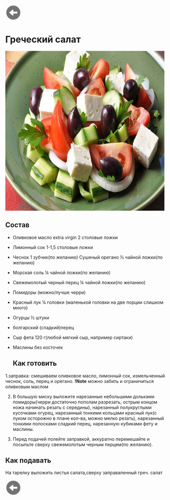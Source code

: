 <a href=./README.md><img src="img/back.jpg" width="50" height="50" /></a>
# Греческий салат
<img src="img/greeksalad.jpg" width="500" height="500" />


 ## Состав
* Оливковое масло extra virgin 2 столовые ложки
* Лимонный сок 1-1,5 столовые ложки
* Чеснок 1 зубчик(по желанию)
Сушеный орегано ½ чайной ложки(по желанию)
* Морская соль ¼ чайной ложки(по желанию)
* Свежемолотый черный перец ¼ чайной ложки(по желанию)
*  Помидоры (можно/лучше черри)
* Красный лук ¼ головки (маленькой головки на две порции слишком много)
* Огурцы ½ штуки
* болгарский (сладкий)перец
* Сыр фета 120 г(любой мягкий сыр, например сиртаки)
* Маслины без косточек
 
  ## Как готовить
 
 
1.заправка: смешиваем оливковое масло, лимонный сок, измельченный чеснок, соль, перец и орегано.
**!Note** можно забить и ограничиться оливковым маслом

2. В большую миску выложите нарезанные небольшими дольками помидоры(черри достаточно пополам разрезать, острым концом ножа начинать резать с середины), нарезанный полукруглыми кусочками огурец, нарезанный тонкими кольцами красный лук(с луком осторожно в плане кол-ва, можно мелко резать), нарезанный тонкими полосками сладкий перец, нарезанную кубиками фету и маслины.

3. Перед подачей полейте заправкой, аккуратно перемешайте и посыпьте сверху свежемолотым черным перцем(по желанию).

  ## Как подавать
  
 На тарелку выложить листья салата,сверху  заправаленный греч. салат
  
  
 
<a href=./README.md><img src="img/back.jpg" width="50" height="50" /></a>
